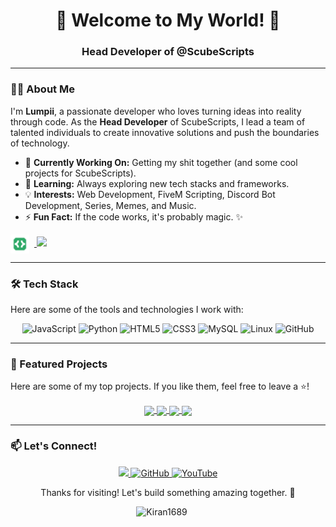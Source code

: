<h1 align="center">🚀 Welcome to My World! 🚀</h1>
<h3 align="center">Head Developer of @ScubeScripts</h3>

---

### 👨‍💻 About Me

I'm **Lumpii**, a passionate developer who loves turning ideas into reality through code. As the **Head Developer** of ScubeScripts, I lead a team of talented individuals to create innovative solutions and push the boundaries of technology.

- 🔭 **Currently Working On:** Getting my shit together (and some cool projects for ScubeScripts).
- 🌱 **Learning:** Always exploring new tech stacks and frameworks.
- 💡 **Interests:** Web Development, FiveM Scripting, Discord Bot Development, Series, Memes, and Music.
- ⚡ **Fun Fact:** If the code works, it's probably magic. ✨
<a href="#">
  <img src="adb.svg" width="30" height="30" style="vertical-align: middle; margin-right: 8px;">
  <img src="https://img.shields.io/badge/Discord%20Active%20Developer-5865F2?style=for-the-badge&logoColor=white">
</a>

---

### 🛠️ Tech Stack

Here are some of the tools and technologies I work with:

<p align="center">
  <img src="https://img.shields.io/badge/JavaScript-F7DF1E?style=for-the-badge&logo=javascript&logoColor=black" alt="JavaScript">
  <img src="https://img.shields.io/badge/Python-3776AB?style=for-the-badge&logo=python&logoColor=white" alt="Python">
  <img src="https://img.shields.io/badge/HTML5-E34F26?style=for-the-badge&logo=html5&logoColor=white" alt="HTML5">
  <img src="https://img.shields.io/badge/CSS3-1572B6?style=for-the-badge&logo=css3&logoColor=white" alt="CSS3">
  <img src="https://img.shields.io/badge/MySQL-4479A1?style=for-the-badge&logo=mysql&logoColor=white" alt="MySQL">
  <img src="https://img.shields.io/badge/Linux-FCC624?style=for-the-badge&logo=linux&logoColor=black" alt="Linux">
  <img src="https://img.shields.io/badge/GitHub-100000?style=for-the-badge&logo=github&logoColor=white" alt="GitHub">
</p>

---

### 🚀 Featured Projects

Here are some of my top projects. If you like them, feel free to leave a ⭐!

<div align="center">
  <a href="https://github.com/Lumpii404/sc_hud">
    <img align="center" src="https://github-readme-stats.vercel.app/api/pin/?username=Lumpii404&repo=sc_hud" />
  </a>
  <a href="https://github.com/Lumpii404/sc_taxsystem">
    <img align="center" src="https://github-readme-stats.vercel.app/api/pin/?username=Lumpii404&repo=sc_taxsystem" />
  </a>
  <a href="https://github.com/ScubeScripts/jsfour-idcard">
    <img align="center" src="https://github-readme-stats.vercel.app/api/pin/?username=scubescripts&repo=jsfour-idcard" />
  </a>
  <a href="https://github.com/Lumpii404/sc_animatedNPC">
    <img align="center" src="https://github-readme-stats.vercel.app/api/pin/?username=Lumpii404&repo=sc_animatedNPC" />
  </a>
</div>

---

### 📫 Let's Connect!

<p align="center">
  <a href="https://discord.gg/Mqgewse3Yc">
      <img src="https://img.shields.io/discord/942834394517876857?style=for-the-badge&logo=discord&labelColor=7289da&logoColor=white&color=2c2f33&label=Discord"/>
  </a>
  <a href="https://github.com/ScubeScripts">
    <img src="https://img.shields.io/badge/GitHub-100000?style=for-the-badge&logo=github&logoColor=white" alt="GitHub">
  </a>
  <a href="https://www.youtube.com/@ScubeScripts">
    <img src="https://img.shields.io/badge/YouTube-FF0000?style=for-the-badge&logo=youtube&logoColor=white" alt="YouTube">
  </a>
</p>

<div align="center">
  <p>Thanks for visiting! Let's build something amazing together. 🚀</p>
</div>


<p align="center">
  <img src="https://komarev.com/ghpvc/?username=Lumpii404&label=Profile%20views&color=770677&style=for-the-badge&logo=star" alt="Kiran1689" style="padding-right:20px;" />
</p>
